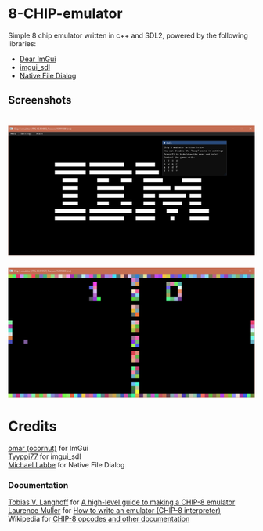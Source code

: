 # 8-CHIP-emulator
Simple 8 chip emulator written in c++ and SDL2, powered by the following libraries:
 - [Dear ImGui](https://github.com/ocornut/imgui)
 - [imgui_sdl](https://github.com/Tyyppi77/imgui_sdl)
 - [Native File Dialog](https://github.com/mlabbe/nativefiledialog)
 ## Screenshots
![Screenshot 1](Screenshots/8chip_01.png)
======
![Screenshot 2](Screenshots/8chip_02.png)
# Credits
[omar (ocornut)](https://github.com/ocornut) for ImGui  
[Tyyppi77](https://github.com/Tyyppi77) for imgui_sdl  
[Michael Labbe](https://github.com/mlabbe) for Native File Dialog  
### Documentation
[Tobias V. Langhoff](https://github.com/tobiasvl) for [A high-level guide to making a CHIP-8 emulator](https://tobiasvl.github.io/blog/write-a-chip-8-emulator/)  
[Laurence Muller](https://github.com/falcon4ever) for [How to write an emulator (CHIP-8 interpreter)](http://www.multigesture.net/articles/how-to-write-an-emulator-chip-8-interpreter/)  
Wikipedia for [CHIP-8 opcodes and other documentation](https://en.wikipedia.org/wiki/CHIP-8#Opcode_table)
